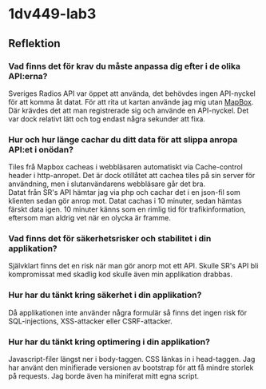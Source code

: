# 1dv449-lab3 
## Reflektion
### Vad finns det för krav du måste anpassa dig efter i de olika API:erna?  
Sveriges Radios API var öppet att använda, det behövdes ingen API-nyckel för att komma åt datat.
För att rita ut kartan använde jag mig utan [MapBox](https://www.mapbox.com/). Där krävdes det att man registrerade sig
och använde en API-nyckel. Det var dock relativt lätt och tog endast några sekunder att fixa.

### Hur och hur länge cachar du ditt data för att slippa anropa API:et i onödan?
Tiles frå Mapbox cacheas i webbläsaren automatiskt via Cache-control header i http-anropet. Det är dock otillåtet att
cachea tiles på sin server för användning, men i slutanvändarens webbläsare går det bra.  
Datat från SR's API hämtar jag via php och cachar det i en json-fil som klienten sedan gör anrop mot. Datat cachas i 10 minuter,
sedan hämtas färskt data igen. 10 minuter känns som en rimlig tid för trafikinformation, eftersom man aldrig vet när en olycka är framme.

### Vad finns det för säkerhetsrisker och stabilitet i din applikation?
Självklart finns det en risk när man gör anorp mot ett API. Skulle SR's API bli kompromissat med skadlig kod skulle även min applikation
drabbas.

### Hur har du tänkt kring säkerhet i din applikation?
Då applikationen inte använder några formulär så finns det ingen risk för SQL-injections, XSS-attacker eller CSRF-attacker.


### Hur har du tänkt kring optimering i din applikation?
Javascript-filer längst ner i body-taggen. CSS länkas in i head-taggen. Jag har använt den minifierade versionen av bootstrap för 
att få mindre storlek på requests. Jag borde även ha miniferat mitt egna script.
